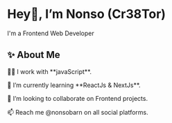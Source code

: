 <h1>Hey👋, I’m Nonso (Cr38Tor)</h1>
<p>I'm a Frontend Web Developer</p>

<h2>✨ About Me</h2>
<p>👨‍💻 I work with **javaScript**.</p>
<p>🌱 I’m currently learning **ReactJs & NextJs**.</p>
<p>💞️ I’m looking to collaborate on Frontend projects.</p>
<p>📫 Reach me @nonsobarn on all social platforms.</p>

<!---
NonsoBarn/NonsoBarn is a ✨ special ✨ repository because its `README.md` (this file) appears on your GitHub profile.
You can click the Preview link to take a look at your changes.
--->
